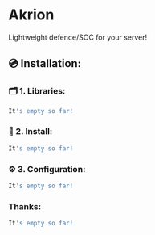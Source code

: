 # Akrion
Lightweight defence/SOC for your server!


## 💿 Installation:
### 🗂️ 1. Libraries:
```bash
It's empty so far!
```

### 💾 2. Install:
```bash
It's empty so far!
```

### ⚙️ 3. Configuration:
```bash
It's empty so far!
```

### Thanks:
```bash
It's empty so far!
```
